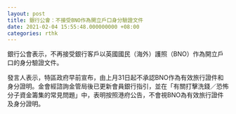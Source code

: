 ```yaml
---
layout: post
title: 銀行公會：不接受BNO作為開立戶口身分驗證文件
date: 2021-02-04 15:55:48.000000000 +08:00
categories: rthk
---
```


銀行公會表示，不再接受銀行客戶以英國國民（海外）護照（BNO）作為開立戶口的身分驗證文件。

發言人表示，特區政府早前宣布，由上月31日起不承認BNO作為有效旅行證件和身分證明。金會經諮詢金管局後已更新會員銀行指引，並在「有關打擊洗錢／恐怖分子資金籌集的常見問題」中，表明按照港府公告，不會視BNO為有效旅行證件及身分證明。
